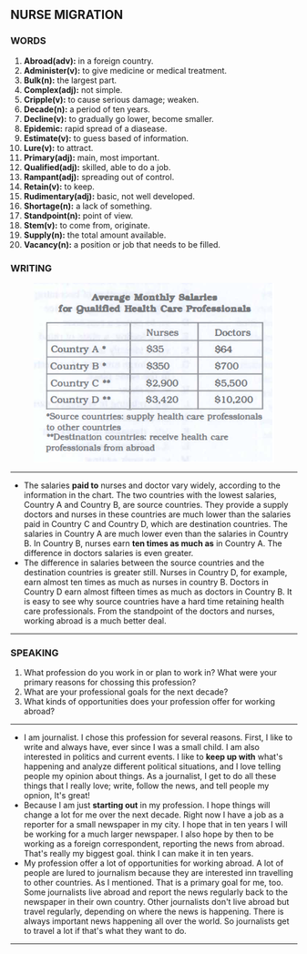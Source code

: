 ## NURSE MIGRATION

### WORDS

1. **Abroad(adv):** in a foreign country.
2. **Administer(v):** to give medicine or medical treatment.
3. **Bulk(n):** the largest part.
4. **Complex(adj):** not simple.
5. **Cripple(v):** to cause serious damage; weaken.
6. **Decade(n):** a period of ten years.
7. **Decline(v):** to gradually go lower, become smaller.
8. **Epidemic:** rapid spread of a diasease. 
9. **Estimate(v):** to guess based of information.
10. **Lure(v):** to attract. 
11. **Primary(adj):** main, most important.
12. **Qualified(adj):** skilled, able to do a job.
13. **Rampant(adj):** spreading out of control.
14. **Retain(v):** to keep.
15. **Rudimentary(adj):** basic, not well developed.
16. **Shortage(n):** a lack of something.
17. **Standpoint(n):** point of view.
18. **Stem(v):** to come from, originate.
19. **Supply(n):** the total amount available.
20. **Vacancy(n):** a position or job that needs to be filled.

### WRITING

<center>
<img src="/assets/images/barron_words/unit5/part1_writing.png">
</center>

---

* The salaries **paid to** nurses and doctor vary widely, according to the information in the chart. The two countries with the lowest salaries, Country A and Country B, are source countries. They provide a supply doctors and nurses in these countries are much lower than the salaries paid in Country C and Country D, which are destination countries. The salaries in Country A are much lower even than the salaries in Country B. In Country B, nurses earn **ten times as much as** in Country A. The difference in doctors salaries is even greater.
* The difference in salaries between the source countries and the destination countries is greater still. Nurses in Country D, for example, earn almost ten times as much as nurses in country B. Doctors in Country D earn almost fifteen times as much as doctors in Country B. It is easy to see why source countries have a hard time retaining health care professionals. From the standpoint of the doctors and nurses, working abroad is a much better deal.

---

### SPEAKING

1. What profession do you work in or plan to work in? What were your primary reasons for chossing this profession?
2. What are your professional goals for the next decade?
3. What kinds of opportunities does your profession offer for working abroad?

---

* I am journalist. I chose this profession for several reasons. First, I like to write and always have, ever since I was a small child. I am also interested in politics and current events. I like to **keep up with** what's happening and analyze different political situations, and I love telling people my opinion about things. As a journalist, I get to do all these things that I really love; write, follow the news, and tell people my opnion, It's great!
* Because I am just **starting out** in my profession. I hope things will change a lot for me over the next decade. Right now I have a job as a reporter for a small newspaper in my city. I hope that in ten years I will be working for a much larger newspaper. I also hope by then to be working as a foreign correspondent, reporting the news from abroad. That's really my biggest goal.  think I can make it in ten years.
* My profession offer a lot of opportunities for working abroad. A lot of people are lured to journalism because they are interested inn travelling to other countries. As I mentioned. That is a primary goal for me, too. Some journalists live abroad and report the news regularly back to the newspaper in their own country. Other journalists don't live abroad but travel regularly, depending on where the news is happening. There is always important news happening all over the world. So journalists get to travel a lot if that's what they want to do.

---
